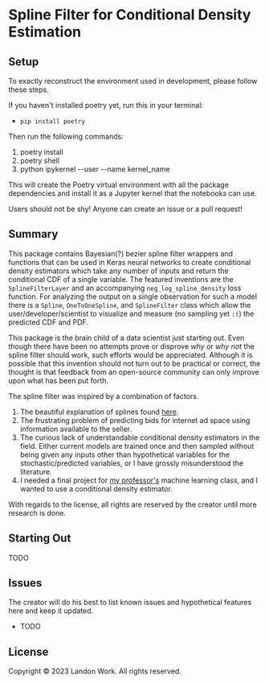 # Spline Filter for Conditional Density Estimation

## Setup

To exactly reconstruct the environment used in development, please follow these steps.

If you haven't installed poetry yet, run this in your terminal:
- `pip install poetry`

Then run the following commands:
1. poetry install
2. poetry shell
3. python ipykernel --user --name kernel_name

This will create the Poetry virtual environment with all the package dependencies and install it as a Jupyter
kernel that the notebooks can use.

Users should not be shy! Anyone can create an issue or a pull request!

## Summary

This package contains Bayesian(?) bezier spline filter wrappers and functions that can be used in Keras
neural networks to create conditional density estimators which take any number of inputs and return the
conditional CDF of a single variable. The featured inventions are the `SplineFilterLayer`
and an accompanying `neg_log_spline_density` loss function. For analyzing the output on a single observation
for such a model there is a `Spline`, `OneToOneSpline`, and `SplineFilter` class which allow the
user/developer/scientist to visualize and measure (no sampling yet `:(`) the predicted CDF and PDF.

This package is the brain child of a data scientist just starting out. Even though there have been no attempts
prove or disprove *why* or *why not*  the spline filter should work, such efforts would be appreciated.
Although it is possible that this invention should not turn out to be practical or correct, the thought is that
feedback from an open-source community can only improve upon what has been put forth.

The spline filter was inspired by a combination of factors.

1. The beautiful explanation of splines found [here](https://www.youtube.com/watch?v=jvPPXbo87ds&t=382s&pp=ygUVY29udGludWl0eSBvZiBzcGxpbmVz).
2. The frustrating problem of predicting bids for internet ad space using information available to the seller.
3. The curious lack of understandable conditional density estimators in the field. Either current models
   are trained once and then sampled without being given any inputs other than hypothetical variables
   for the stochastic/predicted variables, or I have grossly misunderstood the literature.
4. I needed a final project for [my professor's](https://github.com/sharadkj) machine learning class,
   and I wanted to use a conditional density estimator.

With regards to the license, all rights are reserved by the creator until more research is done.

## Starting Out

TODO

## Issues

The creator will do his best to list known issues and hypothetical features here and keep it updated.

- TODO

## License

Copyright © 2023 Landon Work. All rights reserved.
